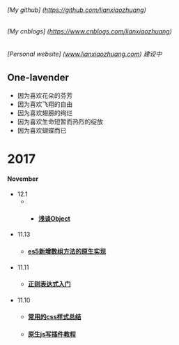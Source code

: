 ###### [My github]  (https://github.com/lianxiaozhuang)
###### [My cnblogs] (https://www.cnblogs.com/lianxiaozhuang)
###### [Personal website] (www.lianxiaozhuang.com) *建设中*
## One-lavender
* 因为喜欢花朵的芬芳
* 因为喜欢飞翔的自由
* 因为喜欢翅膀的绚烂
* 因为喜欢生命短暂而热烈的绽放
* 因为喜欢蝴蝶而已


# 2017


####  November
* 12.1 
	* * #### [浅谈Object](https://github.com/lianxiaozhuang/blog/tree/master/Object)
* 11.13  
  * #### [es5新增数组方法的原生实现](https://github.com/lianxiaozhuang/blog/issues/5)
* 11.11  
  * #### [正则表达式入门](https://github.com/lianxiaozhuang/blog/issues/4)
* 11.10
  * #### [常用的css样式总结](https://github.com/lianxiaozhuang/blog/issues/1)
  * #### [原生js写插件教程](https://github.com/lianxiaozhuang/blog/issues/2)
